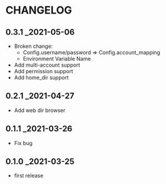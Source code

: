 # CHANGELOG

## 0.3.1 _2021-05-06
- Broken change:
  - Config.username/password => Config.account_mapping
  - Environment Variable Name
- Add multi-account support
- Add permission support
- Add home_dir support

## 0.2.1 _2021-04-27
- Add web dir browser

## 0.1.1 _2021-03-26
- Fix bug

## 0.1.0 _2021-03-25
- first release

